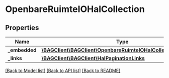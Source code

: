 # OpenbareRuimteIOHalCollection

## Properties
Name | Type | Description | Notes
------------ | ------------- | ------------- | -------------
**_embedded** | [**\BAGClient\BAGClient\OpenbareRuimteIOHalCollectionEmbedded**](OpenbareRuimteIOHalCollectionEmbedded.md) |  | [optional] 
**_links** | [**\BAGClient\BAGClient\HalPaginationLinks**](HalPaginationLinks.md) |  | [optional] 

[[Back to Model list]](../../README.md#documentation-for-models) [[Back to API list]](../../README.md#documentation-for-api-endpoints) [[Back to README]](../../README.md)

